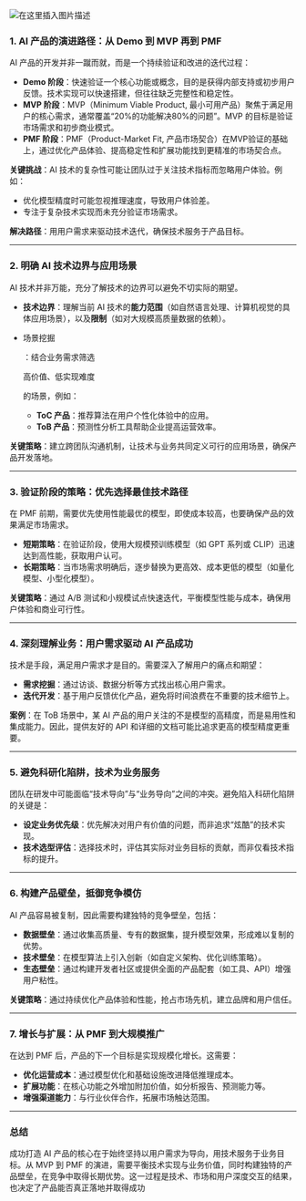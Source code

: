 ![在这里插入图片描述](https://i-blog.csdnimg.cn/direct/c1dab46e47d84814af277330b4c52e10.png)




### 1. AI 产品的演进路径：从 Demo 到 MVP 再到 PMF

AI 产品的开发并非一蹴而就，而是一个持续验证和改进的迭代过程：

- **Demo 阶段**：快速验证一个核心功能或概念，目的是获得内部支持或初步用户反馈。技术实现可以快速搭建，但往往缺乏完整性和稳定性。
- **MVP 阶段**：MVP（Minimum Viable Product, 最小可用产品）聚焦于满足用户的核心需求，通常覆盖“20%的功能解决80%的问题”。MVP 的目标是验证市场需求和初步商业模式。
- **PMF 阶段**：PMF（Product-Market Fit, 产品市场契合）在MVP验证的基础上，通过优化产品体验、提高稳定性和扩展功能找到更精准的市场契合点。

**关键挑战**：AI 技术的复杂性可能让团队过于关注技术指标而忽略用户体验。例如：

- 优化模型精度时可能忽视推理速度，导致用户体验差。
- 专注于复杂技术实现而未充分验证市场需求。

**解决路径**：用用户需求来驱动技术迭代，确保技术服务于产品目标。

------

### 2. 明确 AI 技术边界与应用场景

AI 技术并非万能，充分了解技术的边界可以避免不切实际的期望。

- **技术边界**：理解当前 AI 技术的**能力范围**（如自然语言处理、计算机视觉的具体应用场景），以及**限制**（如对大规模高质量数据的依赖）。

- 场景挖掘

  ：结合业务需求筛选

  高价值、低实现难度

  的场景，例如：

  - **ToC 产品**：推荐算法在用户个性化体验中的应用。
  - **ToB 产品**：预测性分析工具帮助企业提高运营效率。

**关键策略**：建立跨团队沟通机制，让技术与业务共同定义可行的应用场景，确保产品开发落地。

------

### 3. 验证阶段的策略：优先选择最佳技术路径

在 PMF 前期，需要优先使用性能最优的模型，即使成本较高，也要确保产品的效果满足市场需求。

- **短期策略**：在验证阶段，使用大规模预训练模型（如 GPT 系列或 CLIP）迅速达到高性能，获取用户认可。
- **长期策略**：当市场需求明确后，逐步替换为更高效、成本更低的模型（如量化模型、小型化模型）。

**关键策略**：通过 A/B 测试和小规模试点快速迭代，平衡模型性能与成本，确保用户体验和商业可行性。

------

### 4. 深刻理解业务：用户需求驱动 AI 产品成功

技术是手段，满足用户需求才是目的。需要深入了解用户的痛点和期望：

- **需求挖掘**：通过访谈、数据分析等方式找出核心用户需求。
- **迭代开发**：基于用户反馈优化产品，避免将时间浪费在不重要的技术细节上。

**案例**：在 ToB 场景中，某 AI 产品的用户关注的不是模型的高精度，而是易用性和集成能力。因此，提供友好的 API 和详细的文档可能比追求更高的模型精度更重要。

------

### 5. 避免科研化陷阱，技术为业务服务

团队在研发中可能面临“技术导向”与“业务导向”之间的冲突。避免陷入科研化陷阱的关键是：

- **设定业务优先级**：优先解决对用户有价值的问题，而非追求“炫酷”的技术实现。
- **技术选型评估**：选择技术时，评估其实际对业务目标的贡献，而非仅看技术指标的提升。

------

### 6. 构建产品壁垒，抵御竞争模仿

AI 产品容易被复制，因此需要构建独特的竞争壁垒，包括：

- **数据壁垒**：通过收集高质量、专有的数据集，提升模型效果，形成难以复制的优势。
- **技术壁垒**：在模型算法上引入创新（如自定义架构、优化训练策略）。
- **生态壁垒**：通过构建开发者社区或提供全面的产品配套（如工具、API）增强用户粘性。

**关键策略**：通过持续优化产品体验和性能，抢占市场先机，建立品牌和用户信任。

------

### 7. 增长与扩展：从 PMF 到大规模推广

在达到 PMF 后，产品的下一个目标是实现规模化增长。这需要：

- **优化运营成本**：通过模型优化和基础设施改进降低推理成本。
- **扩展功能**：在核心功能之外增加附加价值，如分析报告、预测能力等。
- **增强渠道能力**：与行业伙伴合作，拓展市场触达范围。

------

### 总结

成功打造 AI 产品的核心在于始终坚持以用户需求为导向，用技术服务于业务目标。从 MVP 到 PMF 的演进，需要平衡技术实现与业务价值，同时构建独特的产品壁垒，在竞争中取得长期优势。这一过程是技术、市场和用户深度交互的结果，也决定了产品能否真正落地并取得成功
